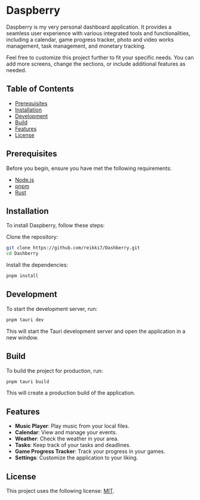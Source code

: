# Daspberry

Daspberry is my very personal dashboard application. It provides a seamless user experience with various integrated tools and functionalities, including a calendar, game progress tracker, photo and video works management, task management, and monetary tracking.

Feel free to customize this project further to fit your specific needs. You can add more screens, change the sections, or include additional features as needed.

## Table of Contents

- [Prerequisites](#prerequisites)
- [Installation](#installation)
- [Development](#development)
- [Build](#build)
- [Features](#features)
- [License](#license)

## Prerequisites

Before you begin, ensure you have met the following requirements:

- [Node.js](https://nodejs.org/)
- [pnpm](https://pnpm.io/)
- [Rust](https://www.rust-lang.org/)

## Installation

To install Daspberry, follow these steps:

Clone the repository:

```sh
git clone https://github.com/reikki7/Dashberry.git
cd Dashberry
```

Install the dependencies:

```sh
pnpm install
```

## Development

To start the development server, run:

```sh
pnpm tauri dev
```

This will start the Tauri development server and open the application in a new window.

## Build

To build the project for production, run:

```sh
pnpm tauri build
```

This will create a production build of the application.

## Features

- **Music Player**: Play music from your local files.
- **Calendar**: View and manage your events.
- **Weather**: Check the weather in your area.
- **Tasks**: Keep track of your tasks and deadlines.
- **Game Progress Tracker**: Track your progress in your games.
- **Settings**: Customize the application to your liking.

## License

This project uses the following license: [MIT](LICENSE).
